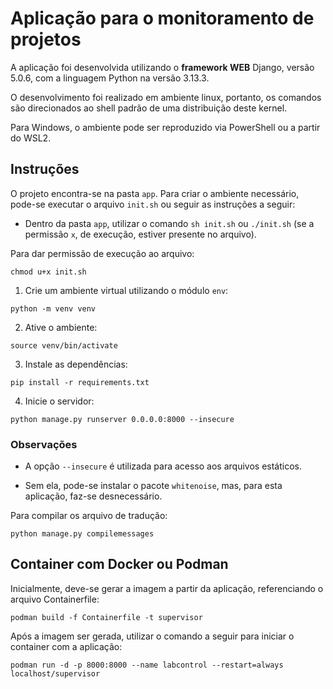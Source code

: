 # Aplicação para o monitoramento de projetos

A aplicação foi desenvolvida utilizando o **framework WEB** Django, versão 5.0.6, com a linguagem Python na versão 3.13.3.

O desenvolvimento foi realizado em ambiente linux, portanto, os comandos são direcionados ao shell padrão de uma distribuição deste kernel.

Para Windows, o ambiente pode ser reproduzido via PowerShell ou a partir do WSL2.

## Instruções

O projeto encontra-se na pasta `app`. Para criar o ambiente necessário, pode-se executar o arquivo `init.sh` ou seguir as instruções a seguir:

- Dentro da pasta `app`, utilizar o comando `sh init.sh` ou `./init.sh` (se a permissão `x`, de execução, estiver presente no arquivo).

Para dar permissão de execução ao arquivo:

```{sh}
chmod u+x init.sh
```

1. Crie um ambiente virtual utilizando o módulo `env`:

```{python}
python -m venv venv
```

2. Ative o ambiente:

```{python}
source venv/bin/activate
```

3. Instale as dependências:

```{python}
pip install -r requirements.txt
```

4. Inicie o servidor:

```{python}
python manage.py runserver 0.0.0.0:8000 --insecure
```

### Observações

- A opção `--insecure` é utilizada para acesso aos arquivos estáticos.

- Sem ela, pode-se instalar o pacote `whitenoise`, mas, para esta aplicação, faz-se desnecessário.

Para compilar os arquivo de tradução:

```{python}
python manage.py compilemessages
```

## Container com Docker ou Podman

Inicialmente, deve-se gerar a imagem a partir da aplicação, referenciando o arquivo Containerfile:

```{sh}
podman build -f Containerfile -t supervisor
```

Após a imagem ser gerada, utilizar o comando a seguir para iniciar o container com a aplicação:

```{sh}
podman run -d -p 8000:8000 --name labcontrol --restart=always localhost/supervisor
```
